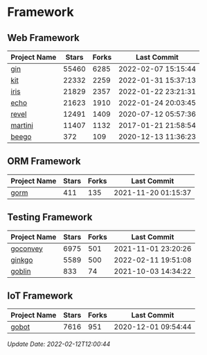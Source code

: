 # Framework

## Web Framework
| Project Name | Stars | Forks | Last Commit |
| ------------ | ----- | ----- | ----------- |
| [gin](https://github.com/gin-gonic/gin) | 55460 | 6285 | 2022-02-07 15:15:44 |
| [kit](https://github.com/go-kit/kit) | 22332 | 2259 | 2022-01-31 15:37:13 |
| [iris](https://github.com/kataras/iris) | 21829 | 2357 | 2022-01-22 23:21:31 |
| [echo](https://github.com/labstack/echo) | 21623 | 1910 | 2022-01-24 20:03:45 |
| [revel](https://github.com/revel/revel) | 12491 | 1409 | 2020-07-12 05:57:36 |
| [martini](https://github.com/go-martini/martini) | 11407 | 1132 | 2017-01-21 21:58:54 |
| [beego](https://github.com/astaxie/beego) | 372 | 109 | 2020-12-13 11:36:23 |

## ORM Framework
| Project Name | Stars | Forks | Last Commit |
| ------------ | ----- | ----- | ----------- |
| [gorm](https://github.com/jinzhu/gorm) | 411 | 135 | 2021-11-20 01:15:37 |

## Testing Framework
| Project Name | Stars | Forks | Last Commit |
| ------------ | ----- | ----- | ----------- |
| [goconvey](https://github.com/smartystreets/goconvey) | 6975 | 501 | 2021-11-01 23:20:26 |
| [ginkgo](https://github.com/onsi/ginkgo) | 5589 | 500 | 2022-02-11 19:51:08 |
| [goblin](https://github.com/franela/goblin) | 833 | 74 | 2021-10-03 14:34:22 |

## IoT Framework
| Project Name | Stars | Forks | Last Commit |
| ------------ | ----- | ----- | ----------- |
| [gobot](https://github.com/hybridgroup/gobot) | 7616 | 951 | 2020-12-01 09:54:44 |

*Update Date: 2022-02-12T12:00:44*